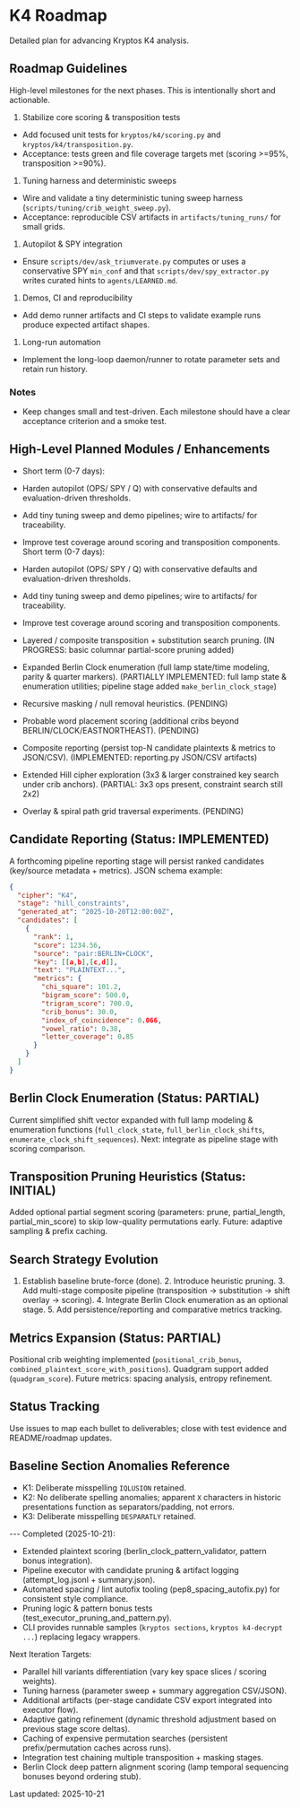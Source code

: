 # K4 Roadmap

Detailed plan for advancing Kryptos K4 analysis.

## Roadmap Guidelines


High-level milestones for the next phases. This is intentionally short and actionable.

1. Stabilize core scoring & transposition tests

- Add focused unit tests for `kryptos/k4/scoring.py` and `kryptos/k4/transposition.py`.
- Acceptance: tests green and file coverage targets met (scoring >=95%, transposition >=90%).

1. Tuning harness and deterministic sweeps

- Wire and validate a tiny deterministic tuning sweep harness
(`scripts/tuning/crib_weight_sweep.py`).
- Acceptance: reproducible CSV artifacts in `artifacts/tuning_runs/` for small grids.

1. Autopilot & SPY integration

- Ensure `scripts/dev/ask_triumverate.py` computes or uses a conservative SPY `min_conf` and that
`scripts/dev/spy_extractor.py` writes curated hints to `agents/LEARNED.md`.

1. Demos, CI and reproducibility

- Add demo runner artifacts and CI steps to validate example runs produce expected artifact shapes.

1. Long-run automation

- Implement the long-loop daemon/runner to rotate parameter sets and retain run history.

### Notes

- Keep changes small and test-driven. Each milestone should have a clear acceptance criterion and a
smoke test.

## High-Level Planned Modules / Enhancements

- Short term (0-7 days):
- Harden autopilot (OPS/ SPY / Q) with conservative defaults and evaluation-driven thresholds.
- Add tiny tuning sweep and demo pipelines; wire to artifacts/ for traceability.
- Improve test coverage around scoring and transposition components.
Short term (0-7 days):
- Harden autopilot (OPS/ SPY / Q) with conservative defaults and evaluation-driven thresholds.
- Add tiny tuning sweep and demo pipelines; wire to artifacts/ for traceability.
- Improve test coverage around scoring and transposition components.

- Layered / composite transposition + substitution search pruning. (IN PROGRESS: basic columnar
partial-score pruning added)
- Expanded Berlin Clock enumeration (full lamp state/time modeling, parity & quarter markers).
(PARTIALLY IMPLEMENTED: full lamp state & enumeration utilities; pipeline stage added
`make_berlin_clock_stage`)
- Recursive masking / null removal heuristics. (PENDING)
- Probable word placement scoring (additional cribs beyond BERLIN/CLOCK/EASTNORTHEAST). (PENDING)
- Composite reporting (persist top-N candidate plaintexts & metrics to JSON/CSV). (IMPLEMENTED:
reporting.py JSON/CSV artifacts)
- Extended Hill cipher exploration (3x3 & larger constrained key search under crib anchors).
(PARTIAL: 3x3 ops present, constraint search still 2x2)
- Overlay & spiral path grid traversal experiments. (PENDING)

## Candidate Reporting (Status: IMPLEMENTED)

A forthcoming pipeline reporting stage will persist ranked candidates (key/source metadata +
metrics). JSON schema example:

```json
{
  "cipher": "K4",
  "stage": "hill_constraints",
  "generated_at": "2025-10-20T12:00:00Z",
  "candidates": [
    {
      "rank": 1,
      "score": 1234.56,
      "source": "pair:BERLIN+CLOCK",
      "key": [[a,b],[c,d]],
      "text": "PLAINTEXT...",
      "metrics": {
        "chi_square": 101.2,
        "bigram_score": 500.0,
        "trigram_score": 700.0,
        "crib_bonus": 30.0,
        "index_of_coincidence": 0.066,
        "vowel_ratio": 0.38,
        "letter_coverage": 0.85
      }
    }
  ]
}
```

## Berlin Clock Enumeration (Status: PARTIAL)

Current simplified shift vector expanded with full lamp modeling & enumeration functions
(`full_clock_state`, `full_berlin_clock_shifts`, `enumerate_clock_shift_sequences`). Next: integrate
as pipeline stage with scoring comparison.

## Transposition Pruning Heuristics (Status: INITIAL)

Added optional partial segment scoring (parameters: prune, partial_length, partial_min_score) to
skip low-quality permutations early. Future: adaptive sampling & prefix caching.

## Search Strategy Evolution

1. Establish baseline brute-force (done). 2. Introduce heuristic pruning. 3. Add multi-stage
composite pipeline (transposition → substitution → shift overlay → scoring). 4. Integrate Berlin
Clock enumeration as an optional stage. 5. Add persistence/reporting and comparative metrics
tracking.

## Metrics Expansion (Status: PARTIAL)

Positional crib weighting implemented (`positional_crib_bonus`,
`combined_plaintext_score_with_positions`). Quadgram support added (`quadgram_score`). Future
metrics: spacing analysis, entropy refinement.

## Status Tracking

Use issues to map each bullet to deliverables; close with test evidence and README/roadmap updates.

## Baseline Section Anomalies Reference

- K1: Deliberate misspelling `IQLUSION` retained.
- K2: No deliberate spelling anomalies; apparent `X` characters in historic presentations function
as separators/padding, not errors.
- K3: Deliberate misspelling `DESPARATLY` retained.

--- Completed (2025-10-21):

- Extended plaintext scoring (berlin_clock_pattern_validator, pattern bonus integration).
- Pipeline executor with candidate pruning & artifact logging (attempt_log.jsonl + summary.json).
- Automated spacing / lint autofix tooling (pep8_spacing_autofix.py) for consistent style
compliance.
- Pruning logic & pattern bonus tests (test_executor_pruning_and_pattern.py).
- CLI provides runnable samples (`kryptos sections`, `kryptos k4-decrypt ...`) replacing legacy
wrappers.

Next Iteration Targets:

- Parallel hill variants differentiation (vary key space slices / scoring weights).
- Tuning harness (parameter sweep + summary aggregation CSV/JSON).
- Additional artifacts (per-stage candidate CSV export integrated into executor flow).
- Adaptive gating refinement (dynamic threshold adjustment based on previous stage score deltas).
- Caching of expensive permutation searches (persistent prefix/permutation caches across runs).
- Integration test chaining multiple transposition + masking stages.
- Berlin Clock deep pattern alignment scoring (lamp temporal sequencing bonuses beyond ordering
stub).

Last updated: 2025-10-21
